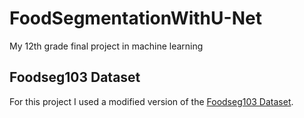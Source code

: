 # FoodSegmentationWithU-Net
My 12th grade final project in machine learning

## Foodseg103 Dataset
For this project I used a modified version of the [Foodseg103 Dataset](https://github.com/LARC-CMU-SMU/FoodSeg103-Benchmark-v1).
